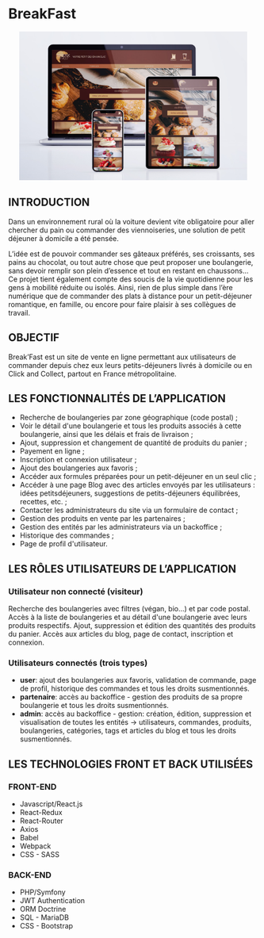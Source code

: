 # BreakFast

<p align="center">
  <img width="460" height="300" src="https://github.com/alexagoncalves/BreakFast-back/blob/main/public/images/breakfast-responsive.png">
</p>


## INTRODUCTION
Dans un environnement rural où la voiture devient vite obligatoire pour aller
chercher du pain ou commander des viennoiseries, une solution de petit déjeuner à domicile a été pensée.

L’idée est de pouvoir commander ses gâteaux préférés, ses croissants, ses pains
au chocolat, ou tout autre chose que peut proposer une boulangerie, sans devoir
remplir son plein d’essence et tout en restant en chaussons…
Ce projet tient également compte des soucis de la vie quotidienne pour les gens à
mobilité réduite ou isolés.
Ainsi, rien de plus simple dans l’ère numérique que de commander des plats à
distance pour un petit-déjeuner romantique, en famille, ou encore pour faire plaisir
à ses collègues de travail.

## OBJECTIF
Break’Fast est un site de vente en ligne permettant aux utilisateurs de commander
depuis chez eux leurs petits-déjeuners livrés à domicile ou en Click and Collect,
partout en France métropolitaine.

## LES FONCTIONNALITÉS DE L’APPLICATION
- Recherche de boulangeries par zone géographique (code postal) ;
- Voir le détail d'une boulangerie et tous les produits associés à cette boulangerie,
ainsi que les délais et frais de livraison ;
- Ajout, suppression et changement de quantité de produits du panier ;
- Payement en ligne ;
- Inscription et connexion utilisateur ;
- Ajout des boulangeries aux favoris ;
- Accéder aux formules préparées pour un petit-déjeuner en un seul clic ;
- Accéder à une page Blog avec des articles envoyés par les utilisateurs : idées petitsdéjeuners,
suggestions de petits-déjeuners équilibrées, recettes, etc. ;
- Contacter les administrateurs du site via un formulaire de contact ;
- Gestion des produits en vente par les partenaires ;
- Gestion des entités par les administrateurs via un backoffice ;
- Historique des commandes ;
- Page de profil d'utilisateur.

## LES RÔLES UTILISATEURS DE L’APPLICATION
### Utilisateur non connecté (visiteur)
Recherche des boulangeries avec filtres (végan, bio...) et par code postal.
Accès à la liste de boulangeries et au détail d'une boulangerie avec leurs
produits respectifs.
Ajout, suppression et édition des quantités des produits du panier.
Accès aux articles du blog, page de contact, inscription et connexion.
### Utilisateurs connectés (trois types)
- **user**: ajout des boulangeries aux favoris, validation de commande, page de
profil, historique des commandes et tous les droits susmentionnés.
- **partenaire**: accès au backoffice - gestion des produits de sa propre
boulangerie et tous les droits susmentionnés.
- **admin**: accès au backoffice - gestion: création, édition, suppression et
visualisation de toutes les entités -> utilisateurs, commandes, produits, boulangeries,
catégories, tags et articles du blog et tous les droits susmentionnés.

## LES TECHNOLOGIES FRONT ET BACK UTILISÉES
### FRONT-END
- Javascript/React.js
- React-Redux
- React-Router
- Axios
- Babel
- Webpack
- CSS - SASS
### BACK-END
- PHP/Symfony
- JWT Authentication
- ORM Doctrine
- SQL - MariaDB
- CSS - Bootstrap

